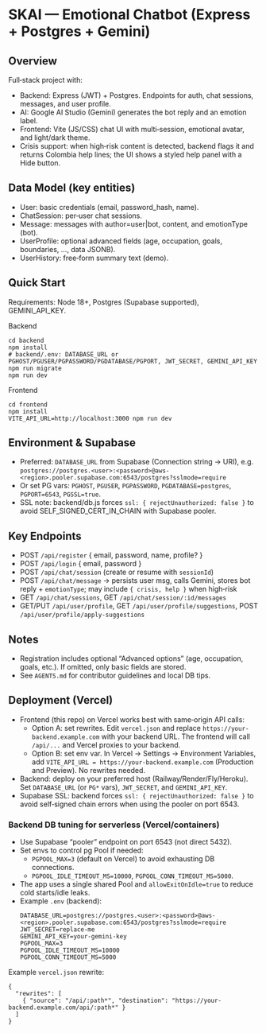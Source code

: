 # SKAI — Emotional Chatbot (Express + Postgres + Gemini)

## Overview
Full‑stack project with:
- Backend: Express (JWT) + Postgres. Endpoints for auth, chat sessions, messages, and user profile.
- AI: Google AI Studio (Gemini) generates the bot reply and an emotion label.
- Frontend: Vite (JS/CSS) chat UI with multi‑session, emotional avatar, and light/dark theme.
- Crisis support: when high‑risk content is detected, backend flags it and returns Colombia help lines; the UI shows a styled help panel with a Hide button.

## Data Model (key entities)
- User: basic credentials (email, password_hash, name).
- ChatSession: per‑user chat sessions.
- Message: messages with author=user|bot, content, and emotionType (bot).
- UserProfile: optional advanced fields (age, occupation, goals, boundaries, …, data JSONB).
- UserHistory: free‑form summary text (demo).

## Quick Start
Requirements: Node 18+, Postgres (Supabase supported), GEMINI_API_KEY.

Backend
```
cd backend
npm install
# backend/.env: DATABASE_URL or PGHOST/PGUSER/PGPASSWORD/PGDATABASE/PGPORT, JWT_SECRET, GEMINI_API_KEY
npm run migrate
npm run dev
```

Frontend
```
cd frontend
npm install
VITE_API_URL=http://localhost:3000 npm run dev
```

## Environment & Supabase
- Preferred: `DATABASE_URL` from Supabase (Connection string → URI), e.g.
  `postgres://postgres.<user>:<password>@aws-<region>.pooler.supabase.com:6543/postgres?sslmode=require`
- Or set PG vars: `PGHOST`, `PGUSER`, `PGPASSWORD`, `PGDATABASE=postgres`, `PGPORT=6543`, `PGSSL=true`.
- SSL note: backend/db.js forces `ssl: { rejectUnauthorized: false }` to avoid SELF_SIGNED_CERT_IN_CHAIN with Supabase pooler.

## Key Endpoints
- POST `/api/register` { email, password, name, profile? }
- POST `/api/login` { email, password }
- POST `/api/chat/session` (create or resume with `sessionId`)
- POST `/api/chat/message` → persists user msg, calls Gemini, stores bot reply + `emotionType`; may include `{ crisis, help }` when high‑risk
- GET `/api/chat/sessions`, GET `/api/chat/session/:id/messages`
- GET/PUT `/api/user/profile`, GET `/api/user/profile/suggestions`, POST `/api/user/profile/apply-suggestions`

## Notes
- Registration includes optional “Advanced options” (age, occupation, goals, etc.). If omitted, only basic fields are stored.
- See `AGENTS.md` for contributor guidelines and local DB tips.

## Deployment (Vercel)
- Frontend (this repo) on Vercel works best with same‑origin API calls:
  - Option A: set rewrites. Edit `vercel.json` and replace `https://your-backend.example.com` with your backend URL. The frontend will call `/api/...` and Vercel proxies to your backend.
  - Option B: set env var. In Vercel → Settings → Environment Variables, add `VITE_API_URL = https://your-backend.example.com` (Production and Preview). No rewrites needed.
- Backend: deploy on your preferred host (Railway/Render/Fly/Heroku). Set `DATABASE_URL` (or `PG*` vars), `JWT_SECRET`, and `GEMINI_API_KEY`.
- Supabase SSL: backend forces `ssl: { rejectUnauthorized: false }` to avoid self‑signed chain errors when using the pooler on port 6543.

### Backend DB tuning for serverless (Vercel/containers)
- Use Supabase “pooler” endpoint on port 6543 (not direct 5432).
- Set envs to control pg Pool if needed:
  - `PGPOOL_MAX=3` (default on Vercel) to avoid exhausting DB connections.
  - `PGPOOL_IDLE_TIMEOUT_MS=10000`, `PGPOOL_CONN_TIMEOUT_MS=5000`.
- The app uses a single shared Pool and `allowExitOnIdle=true` to reduce cold starts/idle leaks.
- Example `.env` (backend):
  ```
  DATABASE_URL=postgres://postgres.<user>:<password>@aws-<region>.pooler.supabase.com:6543/postgres?sslmode=require
  JWT_SECRET=replace-me
  GEMINI_API_KEY=your-gemini-key
  PGPOOL_MAX=3
  PGPOOL_IDLE_TIMEOUT_MS=10000
  PGPOOL_CONN_TIMEOUT_MS=5000
  ```

Example `vercel.json` rewrite:
```
{
  "rewrites": [
    { "source": "/api/:path*", "destination": "https://your-backend.example.com/api/:path*" }
  ]
}
```
